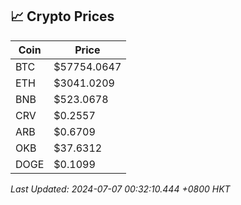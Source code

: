 ## 📈 Crypto Prices

| Coin | Price |
| ---- | ----- |
| BTC | $57754.0647 |
| ETH | $3041.0209 |
| BNB | $523.0678 |
| CRV | $0.2557 |
| ARB | $0.6709 |
| OKB | $37.6312 |
| DOGE | $0.1099 |

_Last Updated: 2024-07-07 00:32:10.444 +0800 HKT_